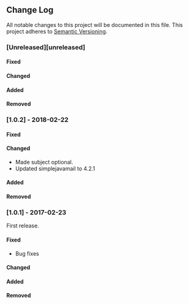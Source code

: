 ## Change Log
All notable changes to this project will be documented in this file.
This project adheres to [Semantic Versioning](http://semver.org/).

### [Unreleased][unreleased]

#### Fixed

#### Changed

#### Added

#### Removed


### [1.0.2] - 2018-02-22

#### Fixed

#### Changed
- Made subject optional.
- Updated simplejavamail to 4.2.1
#### Added

#### Removed

### [1.0.1] - 2017-02-23
First release.

#### Fixed
- Bug fixes

#### Changed

#### Added

#### Removed
